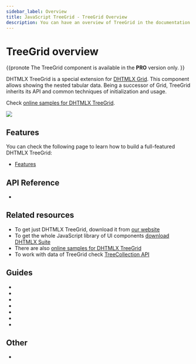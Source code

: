 ```yaml
---
sidebar_label: Overview
title: JavaScript TreeGrid - TreeGrid Overview 
description: You can have an overview of TreeGrid in the documentation of the DHTMLX JavaScript UI library. Browse developer guides and API reference, try out code examples and live demos, and download a free 30-day evaluation version of DHTMLX Suite.
---
```


# TreeGrid overview

{{pronote
The TreeGrid component is available in the **PRO** version only.
}}

DHTMLX TreeGrid is a special extension for [DHTMLX Grid](grid.md). This component allows showing the nested tabular data. Being a successor of Grid, TreeGrid inherits its API and common techniques of initialization and
usage.

Check [online samples for DHTMLX TreeGrid](https://snippet.dhtmlx.com/all?tag=treegrid).

![](../assets/treegrid/treegrid_front.png)

## Features

You can check the following page to learn how to build a full-featured DHTMLX TreeGrid:

- [Features](treegrid/features.md)

## API Reference

- [](treegrid/api/api_overview.md)

## Related resources

- To get just DHTMLX TreeGrid, download it from [our website](https://dhtmlx.com/docs/products/dhtmlxTreeGrid/download.shtml)
- To get the whole JavaScript library of UI components [download DHTMLX Suite](https://dhtmlx.com/docs/products/dhtmlxSuite/download.shtml)
- There are also [online samples for DHTMLX TreeGrid](https://snippet.dhtmlx.com/all?tag=treegrid)
- To work with data of TreeGrid check [TreeCollection API](tree_collection.md)

## Guides

- [](initialization.md)
- [](configuration.md)
- [](data_loading.md)
- [](usage.md)
- [](usage_selection.md)
- [](customization.md)
- [](events.md)

## Other

- [](../migration.md)

